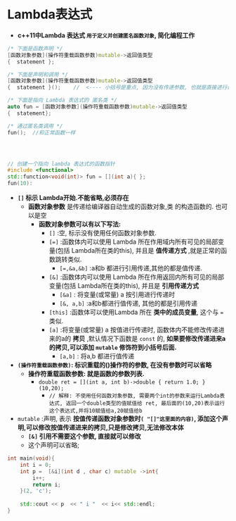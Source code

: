 # Lambda表达式

- **c++11中Lambda 表达式  `用于定义并创建匿名函数对象`, 简化编程工作**

```c++
/* 下面是函数声明 */
[函数对象参数](操作符重载函数参数)mutable->返回值类型
{  statement };

/* 下面是声明和调用 */
[函数对象参数](操作符重载函数参数)mutable->返回值类型
{  statement }();    //  <---- 小括号是重点, 因为没有传递参数, 也就是直接进行调用

/* 下面是指向 Lambda 表达式的 匿名类 */
auto fun = [函数对象参数](操作符重载函数参数)mutable->返回值类型
{  statement};

/* 通过匿名类调用 */
fun();  //和正常函数一样




// 创建一个指向 lambda 表达式的函数指针
#include <functional>
std::function<void(int)> fun = [](int a){ };
fun(10):
```

- **`[]` 标示 Lambda开始.不能省略,必须存在**
  - **函数对象参数** 是传递给编译器自动生成的函数对象,类 的构造函数的. 也可以是空
    - **函数对象参数可以有以下写法:**
      - `[]` :空, 标示没有使用任何函数对象参数.
      - `[=]`  :函数体内可以使用 Lambda 所在作用域内所有可见的局部变量(包括 Lambda所在类的this), 并且是 **值传递方式** ,就是正常的函数跳转类似.
        - `[=,&a,&b]` :a和b 都进行引用传递,其他的都是值传递.
      - `[&]` :函数体内可以使用 Lambda 所在作用返回内所有可见的局部变量(包括 Lambda所在类的this), 并且是 **引用传递方式**
        - `[&a]` : 将变量(或常量) a 按引用进行传递时
        - `[&, a,b]` :a和b都进行值传递, 其他的都是引用传递
      - `[this]`  :函数体可以使用Lambda 所在 **类中的成员变量**, 这个与 `=` 类似.
      - `[a]`  :将变量(或常量) a 按值进行传递时, 函数体内不能修改传递进来的a的 **拷贝** ,默认情况下函数是 `const` 的, **如果要修改传递进来a的拷贝,可以添加 `mutable` 修饰符到小括号后面.**
        - `[a,b]` : 将a,b 都进行值传递
- **`(操作符重载函数参数)`: 标识重载的()操作符的参数, 在没有参数时可以省略**
  - **操作符重载函数参数: 就是函数的参数列表.**
    - `double ret = [](int a, int b)->double { return 1.0; }(10,20);`
      - `// 解释: 不使用任何函数对象参数, 需要两个int的参数来运行Lambda表达式, 返回一个double类型的值赋值给 ret, 最后面的(10,20)表示运行这个表达式,并将10赋值给a,20赋值给b`
- `mutable`  :声明, 表示 **按值传递函数对象参数时`( "[]"这里面的内容)`, 添加这个声明,可以修改按值传递进来的拷贝,只是修改拷贝,无法修改本体**
  - **`[&]`  引用不需要这个参数, 直接就可以修改**
  - 这个声明可以省略;



```c++
int main(void){
    int i = 0;
    int p =  [&i](int d , char c) mutable ->int{
        i++;
        return i;
    }(2, 'c');
    
    std::cout << p  << " i "  << i<< std::endl;
}
```

